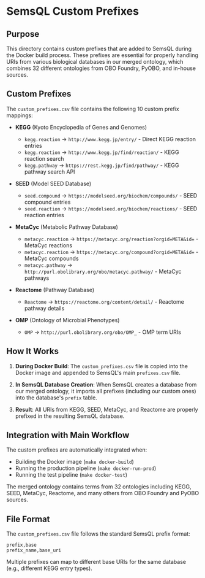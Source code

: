 # SemsQL Custom Prefixes

## Purpose

This directory contains custom prefixes that are added to SemsQL during the Docker build process. These prefixes are essential for properly handling URIs from various biological databases in our merged ontology, which combines 32 different ontologies from OBO Foundry, PyOBO, and in-house sources.

## Custom Prefixes

The `custom_prefixes.csv` file contains the following 10 custom prefix mappings:

- **KEGG** (Kyoto Encyclopedia of Genes and Genomes)
  - `kegg.reaction` → `http://www.kegg.jp/entry/` - Direct KEGG reaction entries
  - `kegg.reaction` → `http://www.kegg.jp/find/reaction/` - KEGG reaction search
  - `kegg.pathway` → `https://rest.kegg.jp/find/pathway/` - KEGG pathway search API

- **SEED** (Model SEED Database)
  - `seed.compound` → `https://modelseed.org/biochem/compounds/` - SEED compound entries
  - `seed.reaction` → `https://modelseed.org/biochem/reactions/` - SEED reaction entries

- **MetaCyc** (Metabolic Pathway Database)
  - `metacyc.reaction` → `https://metacyc.org/reaction?orgid=META&id=` - MetaCyc reactions
  - `metacyc.reaction` → `https://metacyc.org/compound?orgid=META&id=` - MetaCyc compounds
  - `metacyc.pathway` → `http://purl.obolibrary.org/obo/metacyc.pathway/` - MetaCyc pathways

- **Reactome** (Pathway Database)
  - `Reactome` → `https://reactome.org/content/detail/` - Reactome pathway details

- **OMP** (Ontology of Microbial Phenotypes)
  - `OMP` → `http://purl.obolibrary.org/obo/OMP_` - OMP term URIs

## How It Works

1. **During Docker Build**: The `custom_prefixes.csv` file is copied into the Docker image and appended to SemsQL's main `prefixes.csv` file.

2. **In SemsQL Database Creation**: When SemsQL creates a database from our merged ontology, it imports all prefixes (including our custom ones) into the database's `prefix` table.

3. **Result**: All URIs from KEGG, SEED, MetaCyc, and Reactome are properly prefixed in the resulting SemsQL database.

## Integration with Main Workflow

The custom prefixes are automatically integrated when:
- Building the Docker image (`make docker-build`)
- Running the production pipeline (`make docker-run-prod`)
- Running the test pipeline (`make docker-test`)

The merged ontology contains terms from 32 ontologies including KEGG, SEED, MetaCyc, Reactome, and many others from OBO Foundry and PyOBO sources.

## File Format

The `custom_prefixes.csv` file follows the standard SemsQL prefix format:
```csv
prefix,base
prefix_name,base_uri
```

Multiple prefixes can map to different base URIs for the same database (e.g., different KEGG entry types).